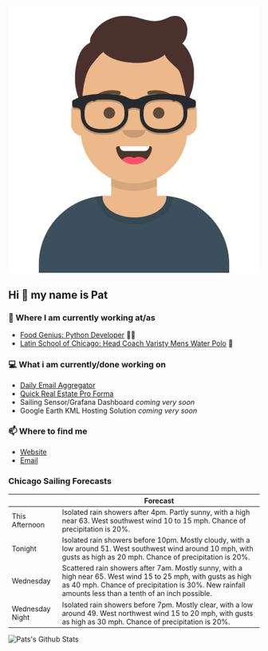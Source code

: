 [![Social banner for p-j-falconer](https://raw.githubusercontent.com/P-J-FALCONER/P-J-FALCONER/master/assets/avataaars.svg)](https://patfalconer.com/)
## Hi :wave: my name is Pat

### 💼 Where I am currently working at/as
- [Food Genius: Python Developer](https://getfoodgenius.com/) 🍔🐍
- [Latin School of Chicago: Head Coach Varisty Mens Water Polo](https://www.latinschool.org/) 🤽


### 💻 What i am currently/done working on
 - [Daily Email Aggregator](https://github.com/P-J-FALCONER/dott_daily_mail)
 - [Quick Real Estate Pro Forma](https://github.com/P-J-FALCONER/henry)
 - Sailing Sensor/Grafana Dashboard *coming very soon*
 - Google Earth KML Hosting Solution *coming very soon*

### 📫 Where to find me
 - [Website](https://patfalconer.com/)
 - [Email](mailto:patrick.j.falconer@gmail.com)


### Chicago Sailing Forecasts
|   | Forecast  |
|---|---|
| This Afternoon | Isolated rain showers after 4pm. Partly sunny, with a high near 63. West southwest wind 10 to 15 mph. Chance of precipitation is 20%. |
| Tonight | Isolated rain showers before 10pm. Mostly cloudy, with a low around 51. West southwest wind around 10 mph, with gusts as high as 20 mph. Chance of precipitation is 20%. |
| Wednesday | Scattered rain showers after 7am. Mostly sunny, with a high near 65. West wind 15 to 25 mph, with gusts as high as 40 mph. Chance of precipitation is 30%. New rainfall amounts less than a tenth of an inch possible. |
| Wednesday Night | Isolated rain showers before 7pm. Mostly clear, with a low around 49. West northwest wind 15 to 20 mph, with gusts as high as 30 mph. Chance of precipitation is 20%. |

![Pats's Github Stats](https://github-readme-stats.vercel.app/api?username=p-j-falconer&show_icons=true&theme=radical)
